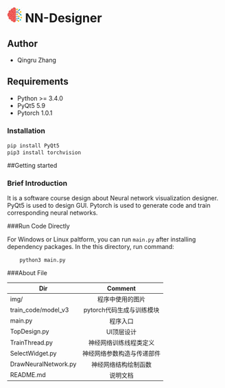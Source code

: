 # <img src="img/Logo.png" width="35" height="35"> NN-Designer 


## Author
+ Qingru Zhang


## Requirements

* Python >= 3.4.0 
* PyQt5 5.9
* Pytorch 1.0.1

### Installation ###
    pip install PyQt5
    pip3 install torchvision


##Getting started
<!-- ![avatar](img/geneAct.png =20x20)   -->

### Brief Introduction
It is a software course design about Neural network visualization designer. PyQt5 is used to design GUI.
Pytorch is used to generate code and train corresponding neural networks.

###Run Code Directly 
<!-- ![avatar](img/trainAct.png =20x20) -->
For Windows or Linux paltform, you can run `main.py` after installing dependency packages.
In the this directory, run command:
```
    python3 main.py
```

###About File

| Dir   |      Comment      |
|----------|:-------------:|
|img/                   |    程序中使用的图片  |
|train_code/model_v3  | pytorch代码生成与训练模块 |
|main.py | 程序入口 |
|TopDesign.py | UI顶层设计 |
|TrainThread.py | 神经网络训练线程类定义 |
|SelectWidget.py| 神经网络参数构造与传递部件 |
|DrawNeuralNetwork.py| 神经网络结构绘制函数 |
|README.md                 |    说明文档    |

